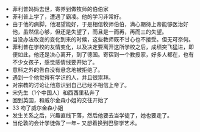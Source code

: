 - 菲利普妈妈去世，寄养到做牧师的伯伯家
- 菲利普上学了，遭遇了霸凌。他的学习非常好。
- 由于他的病脚，他渴望能好，于是相信牧师伯伯，满心期待上帝能够医治好他，虽然信心够，但还是失望了，而且是一而再，再而三的失望。
- 当没办法改变的变化到来的时候，这些教师既不甘心也不接受。但无可奈何。
- 菲利普在学校的友情变化，以及决定要离开这所学校之后，成绩突飞猛进，即便如此，他还是决心离开，到了德国。寄宿到一个教授家，好多人都在，也有不少女孩子，感觉感情线要开始了。
- 意料之外的告白没有悬念地被拒绝了。
- 遇到一个他觉得有学识的人，并且很崇拜。
- 对宗教的讨论让他意识到自己已经不相信上帝了。
- 宋先生（1个中国人）和西西里私奔了
- 回到英国，和威尔金森小姐的交往开始了
- 33 吻了威尔金森小姐
- 发生关系之后，兴趣直线下落，然后他要去当学徒了，她也要走了。
- 当伦敦的会计学徒做了一年~ 又想着换到巴黎学艺术。